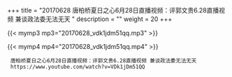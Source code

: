 +++
title = "20170628  唐柏桥夏日之心6月28日直播视频：评郭文贵6.28直播视频 兼谈政法委无法无天 "
description = ""
weight = 20
+++

{{< mymp3 mp3="20170628_vdk1jdm51qq.mp3" >}}

{{< mymp4 mp4="20170628_vdk1jdm51qq.mp4" >}}

     
     唐柏桥夏日之心6月28日直播视频：评郭文贵6.28直播视频 兼谈政法委无法无天 
     https://www.youtube.com/watch?v=VDk1jDm51QQ 
